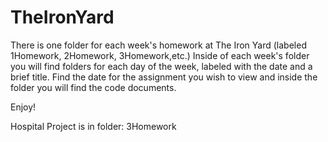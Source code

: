 TheIronYard
===========
There is one folder for each week's homework at The Iron Yard (labeled 1Homework, 2Homework, 3Homework,etc.)
Inside of each week's folder you will find folders for each day of the week, labeled with the date and a brief title.
Find the date for the assignment you wish to view and inside the folder you will find the code documents.

Enjoy!


Hospital Project is in folder: 3Homework
